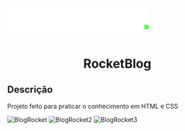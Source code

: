 <img src="assets/imagens/images/logo.svg"> 
<h1 align= center>RocketBlog</h1>

<h2>Descrição</h2>
<p>Projeto feito para praticar o conhecimento em HTML e CSS</p>

![BlogRocket](https://user-images.githubusercontent.com/109989629/185621826-7c4d1758-2507-419c-bb2e-e9cd7c3ac7d2.png)
![BlogRocket2](https://user-images.githubusercontent.com/109989629/185621843-33c405f5-a131-417d-8abc-57ae3ffb2711.png)
![BlogRocket3](https://user-images.githubusercontent.com/109989629/185621857-db347e6d-7ee2-4088-965e-a701a24a8b98.png)
